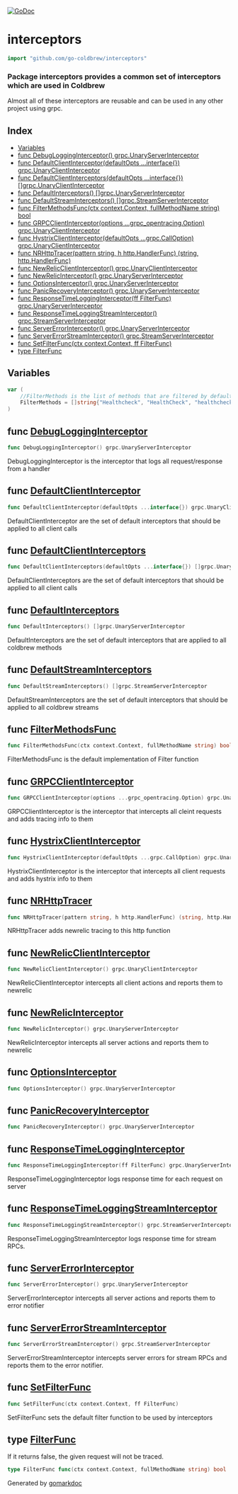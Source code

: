 <!-- Code generated by gomarkdoc. DO NOT EDIT -->

[![GoDoc](https://img.shields.io/badge/pkg.go.dev-doc-blue)](http://pkg.go.dev/github.com/go-coldbrew/interceptors)

# interceptors

```go
import "github.com/go-coldbrew/interceptors"
```

### Package interceptors provides a common set of interceptors which are used in Coldbrew

Almost all of these interceptors are reusable and can be used in any other project using grpc\.

## Index

- [Variables](<#variables>)
- [func DebugLoggingInterceptor() grpc.UnaryServerInterceptor](<#func-debuglogginginterceptor>)
- [func DefaultClientInterceptor(defaultOpts ...interface{}) grpc.UnaryClientInterceptor](<#func-defaultclientinterceptor>)
- [func DefaultClientInterceptors(defaultOpts ...interface{}) []grpc.UnaryClientInterceptor](<#func-defaultclientinterceptors>)
- [func DefaultInterceptors() []grpc.UnaryServerInterceptor](<#func-defaultinterceptors>)
- [func DefaultStreamInterceptors() []grpc.StreamServerInterceptor](<#func-defaultstreaminterceptors>)
- [func FilterMethodsFunc(ctx context.Context, fullMethodName string) bool](<#func-filtermethodsfunc>)
- [func GRPCClientInterceptor(options ...grpc_opentracing.Option) grpc.UnaryClientInterceptor](<#func-grpcclientinterceptor>)
- [func HystrixClientInterceptor(defaultOpts ...grpc.CallOption) grpc.UnaryClientInterceptor](<#func-hystrixclientinterceptor>)
- [func NRHttpTracer(pattern string, h http.HandlerFunc) (string, http.HandlerFunc)](<#func-nrhttptracer>)
- [func NewRelicClientInterceptor() grpc.UnaryClientInterceptor](<#func-newrelicclientinterceptor>)
- [func NewRelicInterceptor() grpc.UnaryServerInterceptor](<#func-newrelicinterceptor>)
- [func OptionsInterceptor() grpc.UnaryServerInterceptor](<#func-optionsinterceptor>)
- [func PanicRecoveryInterceptor() grpc.UnaryServerInterceptor](<#func-panicrecoveryinterceptor>)
- [func ResponseTimeLoggingInterceptor(ff FilterFunc) grpc.UnaryServerInterceptor](<#func-responsetimelogginginterceptor>)
- [func ResponseTimeLoggingStreamInterceptor() grpc.StreamServerInterceptor](<#func-responsetimeloggingstreaminterceptor>)
- [func ServerErrorInterceptor() grpc.UnaryServerInterceptor](<#func-servererrorinterceptor>)
- [func ServerErrorStreamInterceptor() grpc.StreamServerInterceptor](<#func-servererrorstreaminterceptor>)
- [func SetFilterFunc(ctx context.Context, ff FilterFunc)](<#func-setfilterfunc>)
- [type FilterFunc](<#type-filterfunc>)


## Variables

```go
var (
    //FilterMethods is the list of methods that are filtered by default
    FilterMethods = []string{"Healthcheck", "HealthCheck", "healthcheck"}
)
```

## func [DebugLoggingInterceptor](<https://github.com/go-coldbrew/interceptors/blob/main/interceptors.go#L106>)

```go
func DebugLoggingInterceptor() grpc.UnaryServerInterceptor
```

DebugLoggingInterceptor is the interceptor that logs all request/response from a handler

## func [DefaultClientInterceptor](<https://github.com/go-coldbrew/interceptors/blob/main/interceptors.go#L101>)

```go
func DefaultClientInterceptor(defaultOpts ...interface{}) grpc.UnaryClientInterceptor
```

DefaultClientInterceptor are the set of default interceptors that should be applied to all client calls

## func [DefaultClientInterceptors](<https://github.com/go-coldbrew/interceptors/blob/main/interceptors.go#L67>)

```go
func DefaultClientInterceptors(defaultOpts ...interface{}) []grpc.UnaryClientInterceptor
```

DefaultClientInterceptors are the set of default interceptors that should be applied to all client calls

## func [DefaultInterceptors](<https://github.com/go-coldbrew/interceptors/blob/main/interceptors.go#L54>)

```go
func DefaultInterceptors() []grpc.UnaryServerInterceptor
```

DefaultInterceptors are the set of default interceptors that are applied to all coldbrew methods

## func [DefaultStreamInterceptors](<https://github.com/go-coldbrew/interceptors/blob/main/interceptors.go#L90>)

```go
func DefaultStreamInterceptors() []grpc.StreamServerInterceptor
```

DefaultStreamInterceptors are the set of default interceptors that should be applied to all coldbrew streams

## func [FilterMethodsFunc](<https://github.com/go-coldbrew/interceptors/blob/main/interceptors.go#L37>)

```go
func FilterMethodsFunc(ctx context.Context, fullMethodName string) bool
```

FilterMethodsFunc is the default implementation of Filter function

## func [GRPCClientInterceptor](<https://github.com/go-coldbrew/interceptors/blob/main/interceptors.go#L205>)

```go
func GRPCClientInterceptor(options ...grpc_opentracing.Option) grpc.UnaryClientInterceptor
```

GRPCClientInterceptor is the interceptor that intercepts all cleint requests and adds tracing info to them

## func [HystrixClientInterceptor](<https://github.com/go-coldbrew/interceptors/blob/main/interceptors.go#L210>)

```go
func HystrixClientInterceptor(defaultOpts ...grpc.CallOption) grpc.UnaryClientInterceptor
```

HystrixClientInterceptor is the interceptor that intercepts all client requests and adds hystrix info to them

## func [NRHttpTracer](<https://github.com/go-coldbrew/interceptors/blob/main/interceptors.go#L281>)

```go
func NRHttpTracer(pattern string, h http.HandlerFunc) (string, http.HandlerFunc)
```

NRHttpTracer adds newrelic tracing to this http function

## func [NewRelicClientInterceptor](<https://github.com/go-coldbrew/interceptors/blob/main/interceptors.go#L194>)

```go
func NewRelicClientInterceptor() grpc.UnaryClientInterceptor
```

NewRelicClientInterceptor intercepts all client actions and reports them to newrelic

## func [NewRelicInterceptor](<https://github.com/go-coldbrew/interceptors/blob/main/interceptors.go#L141>)

```go
func NewRelicInterceptor() grpc.UnaryServerInterceptor
```

NewRelicInterceptor intercepts all server actions and reports them to newrelic

## func [OptionsInterceptor](<https://github.com/go-coldbrew/interceptors/blob/main/interceptors.go#L132>)

```go
func OptionsInterceptor() grpc.UnaryServerInterceptor
```

## func [PanicRecoveryInterceptor](<https://github.com/go-coldbrew/interceptors/blob/main/interceptors.go#L172>)

```go
func PanicRecoveryInterceptor() grpc.UnaryServerInterceptor
```

## func [ResponseTimeLoggingInterceptor](<https://github.com/go-coldbrew/interceptors/blob/main/interceptors.go#L116>)

```go
func ResponseTimeLoggingInterceptor(ff FilterFunc) grpc.UnaryServerInterceptor
```

ResponseTimeLoggingInterceptor logs response time for each request on server

## func [ResponseTimeLoggingStreamInterceptor](<https://github.com/go-coldbrew/interceptors/blob/main/interceptors.go#L249>)

```go
func ResponseTimeLoggingStreamInterceptor() grpc.StreamServerInterceptor
```

ResponseTimeLoggingStreamInterceptor logs response time for stream RPCs\.

## func [ServerErrorInterceptor](<https://github.com/go-coldbrew/interceptors/blob/main/interceptors.go#L153>)

```go
func ServerErrorInterceptor() grpc.UnaryServerInterceptor
```

ServerErrorInterceptor intercepts all server actions and reports them to error notifier

## func [ServerErrorStreamInterceptor](<https://github.com/go-coldbrew/interceptors/blob/main/interceptors.go#L261>)

```go
func ServerErrorStreamInterceptor() grpc.StreamServerInterceptor
```

ServerErrorStreamInterceptor intercepts server errors for stream RPCs and reports them to the error notifier\.

## func [SetFilterFunc](<https://github.com/go-coldbrew/interceptors/blob/main/interceptors.go#L47>)

```go
func SetFilterFunc(ctx context.Context, ff FilterFunc)
```

SetFilterFunc sets the default filter function to be used by interceptors

## type [FilterFunc](<https://github.com/go-coldbrew/interceptors/blob/main/interceptors.go#L34>)

If it returns false\, the given request will not be traced\.

```go
type FilterFunc func(ctx context.Context, fullMethodName string) bool
```



Generated by [gomarkdoc](<https://github.com/princjef/gomarkdoc>)
